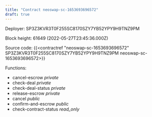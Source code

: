 ```yaml
---
title: "Contract neoswap-sc-1653693696572"
draft: true
---
```

Deployer: SP3Z3KVR3T0F255SC8170SZY7YB52YPY9H9TNZ9PM


 



Block height: 61649 (2022-05-27T23:45:36.000Z)

Source code: {{<contractref "neoswap-sc-1653693696572" SP3Z3KVR3T0F255SC8170SZY7YB52YPY9H9TNZ9PM neoswap-sc-1653693696572>}}

Functions:

* cancel-escrow _private_
* check-deal _private_
* check-deal-status _private_
* release-escrow _private_
* cancel _public_
* confirm-and-escrow _public_
* check-contract-status _read_only_
